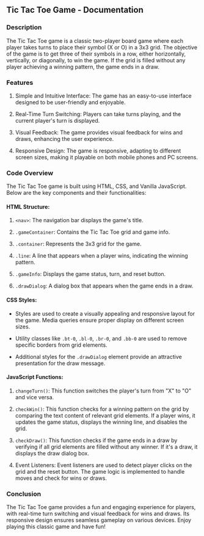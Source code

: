 ## Tic Tac Toe Game - Documentation

### Description

The Tic Tac Toe game is a classic two-player board game where each player takes turns to place their symbol (X or O) in a 3x3 grid. The objective of the game is to get three of their symbols in a row, either horizontally, vertically, or diagonally, to win the game. If the grid is filled without any player achieving a winning pattern, the game ends in a draw.

### Features

1. Simple and Intuitive Interface: The game has an easy-to-use interface designed to be user-friendly and enjoyable.

2. Real-Time Turn Switching: Players can take turns playing, and the current player's turn is displayed.

3. Visual Feedback: The game provides visual feedback for wins and draws, enhancing the user experience.

4. Responsive Design: The game is responsive, adapting to different screen sizes, making it playable on both mobile phones and PC screens.

### Code Overview

The Tic Tac Toe game is built using HTML, CSS, and Vanilla JavaScript. Below are the key components and their functionalities:

#### HTML Structure:

1. `<nav>`: The navigation bar displays the game's title.

2. `.gameContainer`: Contains the Tic Tac Toe grid and game info.

3. `.container`: Represents the 3x3 grid for the game.

4. `.line`: A line that appears when a player wins, indicating the winning pattern.

5. `.gameInfo`: Displays the game status, turn, and reset button.

6. `.drawDialog`: A dialog box that appears when the game ends in a draw.

#### CSS Styles:

- Styles are used to create a visually appealing and responsive layout for the game. Media queries ensure proper display on different screen sizes.

- Utility classes like `.bt-0`, `.bl-0`, `.br-0`, and `.bb-0` are used to remove specific borders from grid elements.

- Additional styles for the `.drawDialog` element provide an attractive presentation for the draw message.

#### JavaScript Functions:

1. `changeTurn()`: This function switches the player's turn from "X" to "O" and vice versa.

2. `checkWin()`: This function checks for a winning pattern on the grid by comparing the text content of relevant grid elements. If a player wins, it updates the game status, displays the winning line, and disables the grid.

3. `checkDraw()`: This function checks if the game ends in a draw by verifying if all grid elements are filled without any winner. If it's a draw, it displays the draw dialog box.

4. Event Listeners: Event listeners are used to detect player clicks on the grid and the reset button. The game logic is implemented to handle moves and check for wins or draws.

### Conclusion

The Tic Tac Toe game provides a fun and engaging experience for players, with real-time turn switching and visual feedback for wins and draws. Its responsive design ensures seamless gameplay on various devices. Enjoy playing this classic game and have fun!